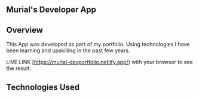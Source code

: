 ## Murial's Developer App

## Overview
This App was developed as part of my portfolio. Using technologies I have been learning and upskilling in the past few years.

LIVE LINK  [https://murial-devportfolio.netlify.app/) with your browser to see the result.


## Technologies Used


